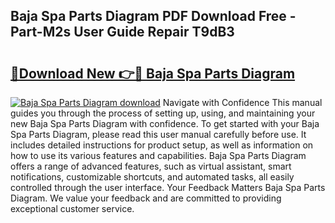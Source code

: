 ## Baja Spa Parts Diagram PDF Download Free - Part-M2s User Guide Repair T9dB3

# <h2><a href="http://dfifcv.blite.top/?on=Baja+Spa+Parts+Diagram">🔗Download New 👉🔴 Baja Spa Parts Diagram</a></h2>

[![Baja Spa Parts Diagram download](https://i.imgur.com/lujVjoI.png)](http://dfifcv.blite.top/?on=Baja+Spa+Parts+Diagram)
Navigate with Confidence This manual guides you through the process of setting up, using, and maintaining your new Baja Spa Parts Diagram with confidence. To get started with your Baja Spa Parts Diagram, please read this user manual carefully before use. It includes detailed instructions for product setup, as well as information on how to use its various features and capabilities. Baja Spa Parts Diagram offers a range of advanced features, such as virtual assistant, smart notifications, customizable shortcuts, and automated tasks, all easily controlled through the user interface. Your Feedback Matters Baja Spa Parts Diagram. We value your feedback and are committed to providing exceptional customer service.
